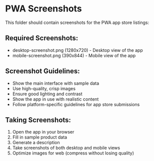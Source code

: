 # PWA Screenshots

This folder should contain screenshots for the PWA app store listings:

## Required Screenshots:
- desktop-screenshot.png (1280x720) - Desktop view of the app
- mobile-screenshot.png (390x844) - Mobile view of the app

## Screenshot Guidelines:
- Show the main interface with sample data
- Use high-quality, crisp images
- Ensure good lighting and contrast
- Show the app in use with realistic content
- Follow platform-specific guidelines for app store submissions

## Taking Screenshots:
1. Open the app in your browser
2. Fill in sample product data
3. Generate a description
4. Take screenshots of both desktop and mobile views
5. Optimize images for web (compress without losing quality)